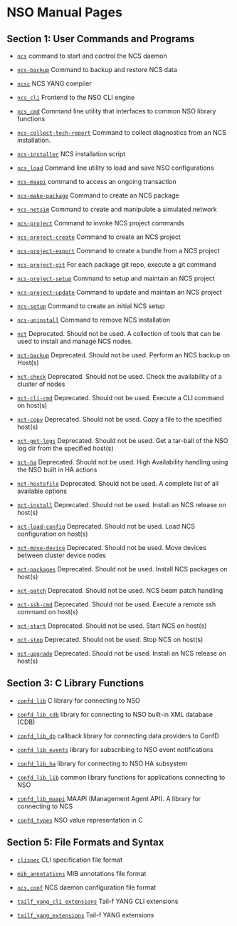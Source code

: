 # NSO Manual Pages

## Section 1: User Commands and Programs

  * [`ncs`](section1.md#ncs) command to start and control the NCS daemon

  * [`ncs-backup`](section1.md#ncs-backup) Command to backup and restore NCS data

  * [`ncsc`](section1.md#ncsc) NCS YANG compiler

  * [`ncs_cli`](section1.md#ncs_cli) Frontend to the NSO CLI engine

  * [`ncs_cmd`](section1.md#ncs_cmd) Command line utility that interfaces to common NSO library
functions

  * [`ncs-collect-tech-report`](section1.md#ncs-collect-tech-report) Command to collect diagnostics from an NCS
installation.

  * [`ncs-installer`](section1.md#ncs-installer) NCS installation script

  * [`ncs_load`](section1.md#ncs_load) Command line utility to load and save NSO configurations

  * [`ncs-maapi`](section1.md#ncs-maapi) command to access an ongoing transaction

  * [`ncs-make-package`](section1.md#ncs-make-package) Command to create an NCS package

  * [`ncs-netsim`](section1.md#ncs-netsim) Command to create and manipulate a simulated network

  * [`ncs-project`](section1.md#ncs-project) Command to invoke NCS project commands

  * [`ncs-project-create`](section1.md#ncs-project-create) Command to create an NCS project

  * [`ncs-project-export`](section1.md#ncs-project-export) Command to create a bundle from a NCS project

  * [`ncs-project-git`](section1.md#ncs-project-git) For each package git repo, execute a git command

  * [`ncs-project-setup`](section1.md#ncs-project-setup) Command to setup and maintain an NCS project

  * [`ncs-project-update`](section1.md#ncs-project-update) Command to update and maintain an NCS project

  * [`ncs-setup`](section1.md#ncs-setup) Command to create an initial NCS setup

  * [`ncs-uninstall`](section1.md#ncs-uninstall) Command to remove NCS installation

  * [`nct`](section1.md#nct) Deprecated. Should not be used. A collection of tools that can
be used to install and manage NCS nodes.

  * [`nct-backup`](section1.md#nct-backup) Deprecated. Should not be used. Perform an NCS backup on
Host(s)

  * [`nct-check`](section1.md#nct-check) Deprecated. Should not be used. Check the availability of
a cluster of nodes

  * [`nct-cli-cmd`](section1.md#nct-cli-cmd) Deprecated. Should not be used. Execute a CLI command on
host(s)

  * [`nct-copy`](section1.md#nct-copy) Deprecated. Should not be used. Copy a file to the
specified host(s)

  * [`nct-get-logs`](section1.md#nct-get-logs) Deprecated. Should not be used. Get a tar-ball of the
NSO log dir from the specified host(s)

  * [`nct-ha`](section1.md#nct-ha) Deprecated. Should not be used. High Availability handling
using the NSO built in HA actions

  * [`nct-hostsfile`](section1.md#nct-hostsfile) Deprecated. Should not be used. A complete list of all
available options

  * [`nct-install`](section1.md#nct-install) Deprecated. Should not be used. Install an NCS release
on host(s)

  * [`nct-load-config`](section1.md#nct-load-config) Deprecated. Should not be used. Load NCS
configuration on host(s)

  * [`nct-move-device`](section1.md#nct-move-device) Deprecated. Should not be used. Move devices between
cluster device nodes

  * [`nct-packages`](section1.md#nct-packages) Deprecated. Should not be used. Install NCS packages on
host(s)

  * [`nct-patch`](section1.md#nct-patch) Deprecated. Should not be used. NCS beam patch handling

  * [`nct-ssh-cmd`](section1.md#nct-ssh-cmd) Deprecated. Should not be used. Execute a remote ssh
command on host(s)

  * [`nct-start`](section1.md#nct-start) Deprecated. Should not be used. Start NCS on host(s)

  * [`nct-stop`](section1.md#nct-stop) Deprecated. Should not be used. Stop NCS on host(s)

  * [`nct-upgrade`](section1.md#nct-upgrade) Deprecated. Should not be used. Install an NCS release
on host(s)


## Section 3: C Library Functions

  * [`confd_lib`](section3.md#confd_lib) C library for connecting to NSO

  * [`confd_lib_cdb`](section3.md#confd_lib_cdb) library for connecting to NSO built-in XML database
(CDB)

  * [`confd_lib_dp`](section3.md#confd_lib_dp) callback library for connecting data providers to ConfD

  * [`confd_lib_events`](section3.md#confd_lib_events) library for subscribing to NSO event notifications

  * [`confd_lib_ha`](section3.md#confd_lib_ha) library for connecting to NSO HA subsystem

  * [`confd_lib_lib`](section3.md#confd_lib_lib) common library functions for applications connecting
to NSO

  * [`confd_lib_maapi`](section3.md#confd_lib_maapi) MAAPI (Management Agent API). A library for
connecting to NCS

  * [`confd_types`](section3.md#confd_types) NSO value representation in C


## Section 5: File Formats and Syntax

  * [`clispec`](section5.md#clispec) CLI specification file format

  * [`mib_annotations`](section5.md#mib_annotations) MIB annotations file format

  * [`ncs.conf`](section5.md#ncs.conf) NCS daemon configuration file format

  * [`tailf_yang_cli extensions`](section5.md#tailf_yang_cli_extensions) Tail-f YANG CLI extensions

  * [`tailf_yang_extensions`](section5.md#tailf_yang_extensions) Tail-f YANG extensions


